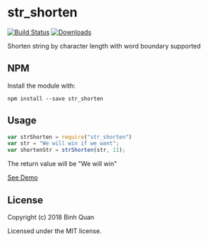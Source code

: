 # str_shorten
[![Build Status](https://travis-ci.org/binhqd/str_shorten.svg?branch=master)](https://travis-ci.org/binhqd/str_shorten)
[![Downloads](http://img.shields.io/npm/dm/str_shorten.svg)](https://www.npmjs.com/package/str_shorten)

Shorten string by character length with word boundary supported
## NPM
Install the module with:
```
npm install --save str_shorten
```

## Usage

```javascript
var strShorten = require("str_shorten")
var str = "We will win if we want";
var shortenStr = strShorten(str, 11);
```

The return value will be "We will win"

[See Demo](https://runkit.com/binhqd/runkit-npm-str-shorten)

## License
Copyright (c) 2018 Binh Quan

Licensed under the MIT license.
